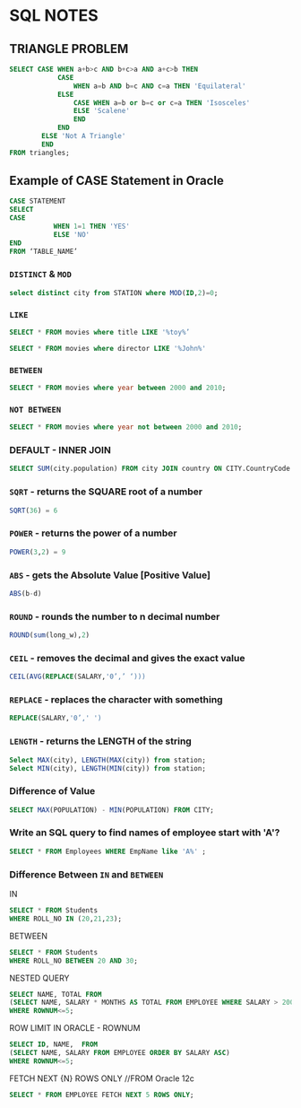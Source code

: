 
# SQL NOTES

## TRIANGLE PROBLEM
```sql
SELECT CASE WHEN a+b>c AND b+c>a AND a+c>b THEN
            CASE
                WHEN a=b AND b=c AND c=a THEN 'Equilateral'
            ELSE
                CASE WHEN a=b or b=c or c=a THEN 'Isosceles'
                ELSE 'Scalene'
                END
            END
        ELSE 'Not A Triangle'
        END
FROM triangles;
```

## Example of CASE Statement in Oracle

```sql
CASE STATEMENT
SELECT
CASE
           WHEN 1=1 THEN 'YES'
           ELSE 'NO'
END
FROM ‘TABLE_NAME’
```
### `DISTINCT` & `MOD`
```sql
select distinct city from STATION where MOD(ID,2)=0;
```

### `LIKE`
```sql
SELECT * FROM movies where title LIKE '%toy%’
```

```sql
SELECT * FROM movies where director LIKE '%John%'
```

### `BETWEEN`
```sql
SELECT * FROM movies where year between 2000 and 2010;
```

### `NOT BETWEEN`
```sql
SELECT * FROM movies where year not between 2000 and 2010;
```

### DEFAULT - INNER JOIN
```sql
SELECT SUM(city.population) FROM city JOIN country ON CITY.CountryCode = COUNTRY.Code WHERE COUNTRY.CONTINENT='Asia’;
```

### `SQRT` - returns the SQUARE root of a number
```sql
SQRT(36) = 6
```

### `POWER` - returns the power of a number
```sql
POWER(3,2) = 9
```

### `ABS` - gets the Absolute Value [Positive Value]
```sql
ABS(b-d)
```

### `ROUND` - rounds the number to n decimal number
```sql
ROUND(sum(long_w),2)
```

### `CEIL` - removes the decimal and gives the exact value
```sql
CEIL(AVG(REPLACE(SALARY,'0’,’ ‘)))
```

### `REPLACE` - replaces the character with something
```sql
REPLACE(SALARY,'0’,' ')
```

### `LENGTH` - returns the LENGTH of the string
```sql
Select MAX(city), LENGTH(MAX(city)) from station;
Select MIN(city), LENGTH(MIN(city)) from station;
```

### Difference of Value
```sql
SELECT MAX(POPULATION) - MIN(POPULATION) FROM CITY;
```

### Write an SQL query to find names of employee start with 'A'?
```sql
SELECT * FROM Employees WHERE EmpName like 'A%' ;
```

### Difference Between  `IN` and `BETWEEN`

IN
```sql
SELECT * FROM Students
WHERE ROLL_NO IN (20,21,23);
```

BETWEEN
```sql
SELECT * FROM Students
WHERE ROLL_NO BETWEEN 20 AND 30;
```

NESTED QUERY
```sql
SELECT NAME, TOTAL FROM
(SELECT NAME, SALARY * MONTHS AS TOTAL FROM EMPLOYEE WHERE SALARY > 2000 AND MONTHS<10 ORDER BY SALARY) 
WHERE ROWNUM<=5;
```

ROW LIMIT IN ORACLE - ROWNUM
```sql
SELECT ID, NAME,  FROM
(SELECT NAME, SALARY FROM EMPLOYEE ORDER BY SALARY ASC)
WHERE ROWNUM<=5;
```

FETCH NEXT {N} ROWS ONLY //FROM Oracle 12c
```sql
SELECT * FROM EMPLOYEE FETCH NEXT 5 ROWS ONLY;
```

